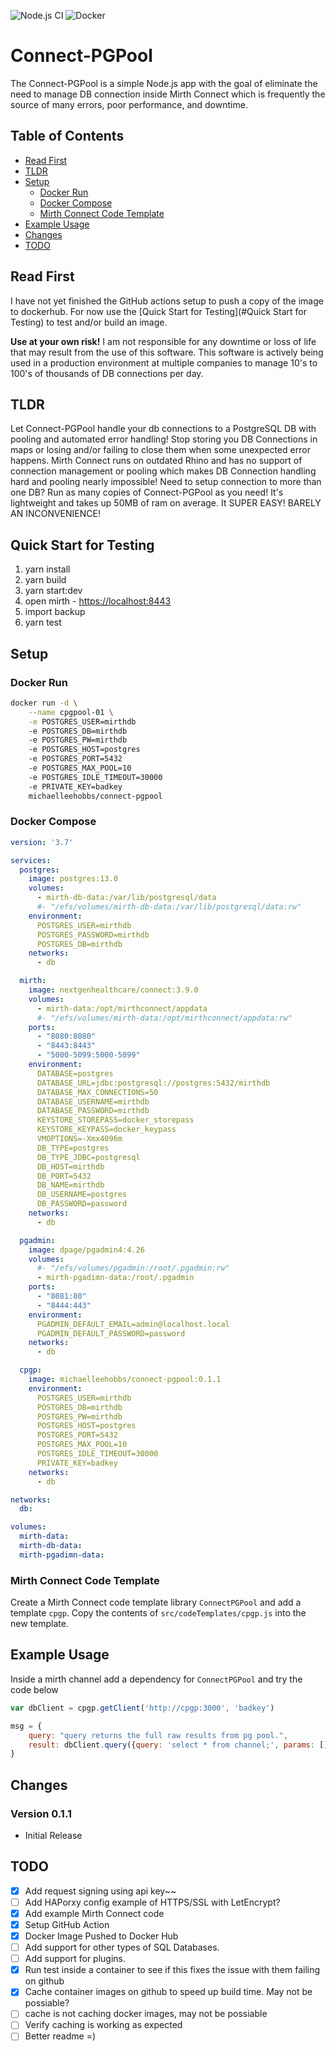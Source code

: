 ![Node.js CI](https://github.com/MichaelLeeHobbs/connect-pgpool/workflows/Node.js%20CI/badge.svg) ![Docker](https://github.com/MichaelLeeHobbs/connect-pgpool/workflows/Docker/badge.svg)

# Connect-PGPool

The Connect-PGPool is a simple Node.js app with the goal of eliminate the need to manage DB connection inside Mirth Connect which is frequently the source of
many errors, poor performance, and downtime.

## Table of Contents

* [Read First](#read-first)
* [TLDR](#TLDR)
* [Setup](#Setup)
  * [Docker Run](#Docker-Run) 
  * [Docker Compose](#Docker-Compose)
  * [Mirth Connect Code Template](#Mirth-Connect-Code-Template)
* [Example Usage](#Example-Usage)
* [Changes](#changes)
* [TODO](#todo)

## Read First
I have not yet finished the GitHub actions setup to push a copy of the image to dockerhub. For now use the [Quick Start for Testing](#Quick Start for Testing)
to test and/or build an image.

**Use at your own risk!** I am not responsible for any downtime or loss of life that may result from the use of this software. This software is actively being
used in a production environment at multiple companies to manage 10's to 100's of thousands of DB connections per day. 

## TLDR
Let Connect-PGPool handle your db connections to a PostgreSQL DB with pooling and automated error handling! Stop storing you DB Connections in maps or 
losing and/or failing to close them when some unexpected error happens. Mirth Connect runs on outdated Rhino and has no support of connection management or 
pooling which makes DB Connection handling hard and pooling nearly impossible! Need to setup connection to more than one DB? Run as many copies of 
Connect-PGPool as you need! It's lightweight and takes up 50MB of ram on average. It SUPER EASY! BARELY AN INCONVENIENCE!

## Quick Start for Testing
1. yarn install
2. yarn build
3. yarn start:dev
4. open mirth - [https://localhost:8443](https://localhost:8443)
5. import backup
6. yarn test


## Setup

### Docker Run
```bash
docker run -d \
    --name cpgpool-01 \
    -e POSTGRES_USER=mirthdb
    -e POSTGRES_DB=mirthdb
    -e POSTGRES_PW=mirthdb
    -e POSTGRES_HOST=postgres
    -e POSTGRES_PORT=5432
    -e POSTGRES_MAX_POOL=10
    -e POSTGRES_IDLE_TIMEOUT=30000
    -e PRIVATE_KEY=badkey
    michaelleehobbs/connect-pgpool
```
### Docker Compose
```yaml
version: '3.7'

services:
  postgres:
    image: postgres:13.0
    volumes:
      - mirth-db-data:/var/lib/postgresql/data
      #- "/efs/volumes/mirth-db-data:/var/lib/postgresql/data:rw"
    environment:
      POSTGRES_USER=mirthdb
      POSTGRES_PASSWORD=mirthdb
      POSTGRES_DB=mirthdb
    networks:
      - db

  mirth:
    image: nextgenhealthcare/connect:3.9.0
    volumes:
      - mirth-data:/opt/mirthconnect/appdata
      #- "/efs/volumes/mirth-data:/opt/mirthconnect/appdata:rw"
    ports:
      - "8080:8080"
      - "8443:8443"
      - "5000-5099:5000-5099"
    environment:
      DATABASE=postgres
      DATABASE_URL=jdbc:postgresql://postgres:5432/mirthdb
      DATABASE_MAX_CONNECTIONS=50
      DATABASE_USERNAME=mirthdb
      DATABASE_PASSWORD=mirthdb
      KEYSTORE_STOREPASS=docker_storepass
      KEYSTORE_KEYPASS=docker_keypass
      VMOPTIONS=-Xmx4096m
      DB_TYPE=postgres
      DB_TYPE_JDBC=postgresql
      DB_HOST=mirthdb
      DB_PORT=5432
      DB_NAME=mirthdb
      DB_USERNAME=postgres
      DB_PASSWORD=password
    networks:
      - db

  pgadmin:
    image: dpage/pgadmin4:4.26
    volumes:
      #- "/efs/volumes/pgadmin:/root/.pgadmin:rw"
      - mirth-pgadimn-data:/root/.pgadmin
    ports:
      - "8081:80"
      - "8444:443"
    environment:
      PGADMIN_DEFAULT_EMAIL=admin@localhost.local
      PGADMIN_DEFAULT_PASSWORD=password
    networks:
      - db

  cpgp:
    image: michaelleehobbs/connect-pgpool:0.1.1
    environment:
      POSTGRES_USER=mirthdb
      POSTGRES_DB=mirthdb
      POSTGRES_PW=mirthdb
      POSTGRES_HOST=postgres
      POSTGRES_PORT=5432
      POSTGRES_MAX_POOL=10
      POSTGRES_IDLE_TIMEOUT=30000
      PRIVATE_KEY=badkey
    networks:
      - db

networks:
  db:

volumes:
  mirth-data:
  mirth-db-data:
  mirth-pgadimn-data:
```

### Mirth Connect Code Template
Create a Mirth Connect code template library `ConnectPGPool` and add a template `cpgp`. Copy the contents of `src/codeTemplates/cpgp.js` into the new template.

## Example Usage
Inside a mirth channel add a dependency for `ConnectPGPool` and try the code below

```javascript
var dbClient = cpgp.getClient('http://cpgp:3000', 'badkey')

msg = {
	query: "query returns the full raw results from pg pool.", 
	result: dbClient.query({query: 'select * from channel;', params: []})
}
```

## Changes
### Version 0.1.1
* Initial Release

## TODO
- [x] Add request signing using api key~~
- [ ] Add HAPorxy config example of HTTPS/SSL with LetEncrypt?
- [x] Add example Mirth Connect code
- [x] Setup GitHub Action
- [x] Docker Image Pushed to Docker Hub
- [ ] Add support for other types of SQL Databases.
- [ ] Add support for plugins.
- [x] Run test inside a container to see if this fixes the issue with them failing on github
- [x] Cache container images on github to speed up build time. May not be possiable?
- [ ] cache is not caching docker images, may not be possiable
- [ ] Verify caching is working as expected
- [ ] Better readme =)
